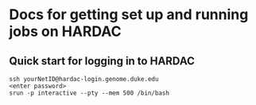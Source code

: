 # Docs for getting set up and running jobs on HARDAC


## Quick start for logging in to HARDAC
    ssh yourNetID@hardac-login.genome.duke.edu 
    <enter password>
    srun -p interactive --pty --mem 500 /bin/bash
